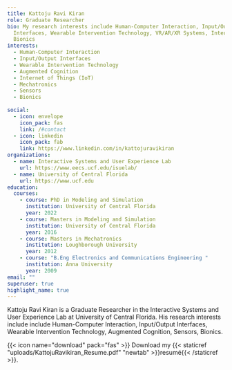 ```yaml
---
title: Kattoju Ravi Kiran
role: Graduate Researcher
bio: My research interests include Human-Computer Interaction, Input/Output
  Interfaces, Wearable Intervention Technology, VR/AR/XR Systems, Internet of Things (IOT), Mechatronics, Sensors.
  Bionics
interests:
  - Human-Computer Interaction 
  - Input/Output Interfaces
  - Wearable Intervention Technology
  - Augmented Cognition
  - Internet of Things (IoT)
  - Mechatronics
  - Sensors
  - Bionics
 
social:
  - icon: envelope
    icon_pack: fas
    link: /#contact
  - icon: linkedin
    icon_pack: fab
    link: https://www.linkedin.com/in/kattojuravikiran
organizations:
  - name: Interactive Systems and User Experience Lab
    url: https://www.eecs.ucf.edu/isuelab/
  - name: University of Central Florida
    url: https://www.ucf.edu
education:
  courses:
    - course: PhD in Modeling and Simulation
      institution: University of Central Florida
      year: 2022
    - course: Masters in Modeling and Simulation
      institution: University of Central Florida
      year: 2016
    - course: Masters in Mechatronics
      institution: Loughborough University
      year: 2012
    - course: "B.Eng Electronics and Communications Engineering "
      institution: Anna University
      year: 2009
email: ""
superuser: true
highlight_name: true
---
```

Kattoju Ravi Kiran is a Graduate Researcher in the Interactive Systems and User Experience Lab at University of Central Florida. His research interests include include Human-Computer Interaction, Input/Output Interfaces, Wearable Intervention Technology, Augmented Cognition, Sensors, Bionics. 

{{< icon name="download" pack="fas" >}} Download my {{< staticref "uploads/KattojuRavikiran_Resume.pdf" "newtab" >}}resumé{{< /staticref >}}.
